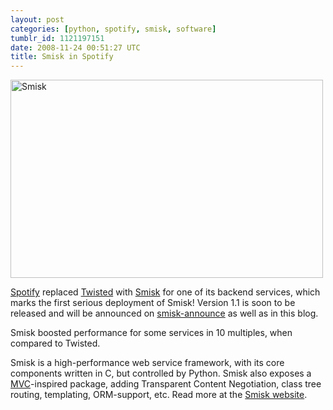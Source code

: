 ```yaml
---
layout: post
categories: [python, spotify, smisk, software]
tumblr_id: 1121197151
date: 2008-11-24 00:51:27 UTC
title: Smisk in Spotify
---
```


<a href="http://python-smisk.org/"><img src="/attachments/2008/11/smisk.png" alt="Smisk" width="500" height="317" class="alignnone size-full wp-image-915" /></a>

<a href="http://www.spotify.com/">Spotify</a> replaced <a href="http://twistedmatrix.com/">Twisted</a> with <a href="http://python-smisk.org/">Smisk</a> for one of its backend services, which marks the first serious deployment of Smisk! Version 1.1 is soon to be released and will be announced on <a href="http://groups.google.com/group/smisk-announce">smisk-announce</a> as well as in this blog. 

Smisk boosted performance for some services in 10 multiples, when compared to Twisted.

Smisk is a high-performance web service framework, with its core components written in C, but controlled by Python. Smisk also exposes a <a href="http://wikipedia.org/wiki/Model-view-controller">MVC</a>-inspired package, adding Transparent Content Negotiation, class tree routing, templating, ORM-support, etc. Read more at the <a href="http://python-smisk.org/">Smisk website</a>.


